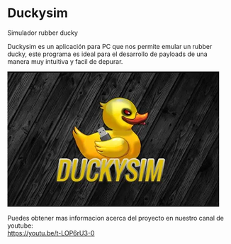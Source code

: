 # Duckysim
Simulador rubber ducky



Duckysim es un aplicación para PC que nos permite emular un rubber ducky, este programa es ideal para el desarrollo de payloads de una manera muy intuitiva y facil de depurar.

<img src="/DUCKYSIM.png" alt="duckysim logo"/>





Puedes obtener mas informacion acerca del proyecto en nuestro canal de youtube:
<br>
https://youtu.be/t-LOP6rU3-0
